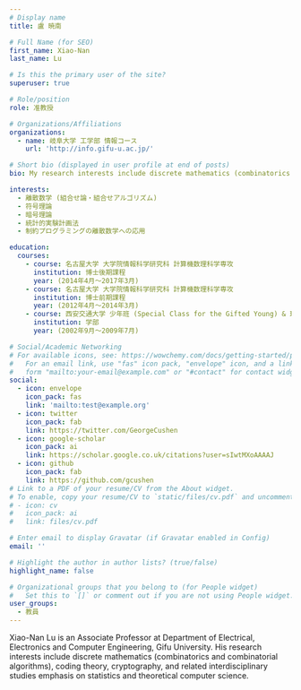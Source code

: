 ```yaml
---
# Display name
title: 盧 暁南

# Full Name (for SEO)
first_name: Xiao-Nan
last_name: Lu

# Is this the primary user of the site?
superuser: true

# Role/position
role: 准教授

# Organizations/Affiliations
organizations:
  - name: 岐阜大学 工学部 情報コース
    url: 'http://info.gifu-u.ac.jp/'

# Short bio (displayed in user profile at end of posts)
bio: My research interests include discrete mathematics (combinatorics and combinatorial algorithms), coding theory, cryptography, and related interdisciplinary studies emphasis on statistics and theoretical computer science.

interests:
  - 離散数学 (組合せ論・組合せアルゴリズム)
  - 符号理論
  - 暗号理論
  - 統計的実験計画法
  - 制約プログラミングの離散数学への応用

education:
  courses:
    - course: 名古屋大学 大学院情報科学研究科 計算機数理科学専攻
      institution: 博士後期課程
      year: (2014年4月〜2017年3月)
    - course: 名古屋大学 大学院情報科学研究科 計算機数理科学専攻
      institution: 博士前期課程
      year: (2012年4月〜2014年3月)
    - course: 西安交通大学 少年班 (Special Class for the Gifted Young) & 理学院数学系
      institution: 学部
      year: (2002年9月〜2009年7月)

# Social/Academic Networking
# For available icons, see: https://wowchemy.com/docs/getting-started/page-builder/#icons
#   For an email link, use "fas" icon pack, "envelope" icon, and a link in the
#   form "mailto:your-email@example.com" or "#contact" for contact widget.
social:
  - icon: envelope
    icon_pack: fas
    link: 'mailto:test@example.org'
  - icon: twitter
    icon_pack: fab
    link: https://twitter.com/GeorgeCushen
  - icon: google-scholar
    icon_pack: ai
    link: https://scholar.google.co.uk/citations?user=sIwtMXoAAAAJ
  - icon: github
    icon_pack: fab
    link: https://github.com/gcushen
# Link to a PDF of your resume/CV from the About widget.
# To enable, copy your resume/CV to `static/files/cv.pdf` and uncomment the lines below.
# - icon: cv
#   icon_pack: ai
#   link: files/cv.pdf

# Enter email to display Gravatar (if Gravatar enabled in Config)
email: ''

# Highlight the author in author lists? (true/false)
highlight_name: false

# Organizational groups that you belong to (for People widget)
#   Set this to `[]` or comment out if you are not using People widget.
user_groups:
  - 教員
---
```


Xiao-Nan Lu is an Associate Professor at Department of Electrical, Electronics and Computer Engineering, Gifu University. His research interests include discrete mathematics (combinatorics and combinatorial algorithms), coding theory, cryptography, and related interdisciplinary studies emphasis on statistics and theoretical computer science.
